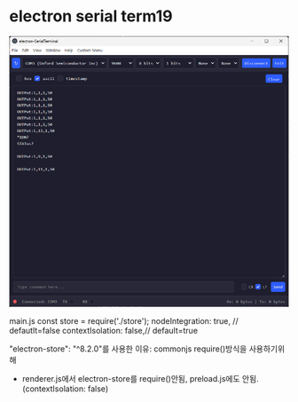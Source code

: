 # electron serial term19

<img src="./screenshot.png">

main.js
    const store = require('./store');
    nodeIntegration: true,  // defautlt=false
    contextIsolation: false,// default=true


"electron-store": "^8.2.0"를 사용한 이유: commonjs require()방식을 사용하기위해
- renderer.js에서 electron-store를 require()안됨, preload.js에도 안됨.(contextIsolation: false)

